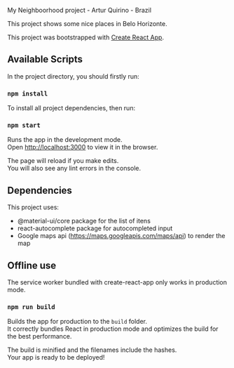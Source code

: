 My Neighboorhood project - Artur Quirino - Brazil

This project shows some nice places in Belo Horizonte.

This project was bootstrapped with [Create React App](https://github.com/facebook/create-react-app).

## Available Scripts

In the project directory, you should firstly run:

### `npm install`

To install all project dependencies, then run:

### `npm start`

Runs the app in the development mode.<br>
Open [http://localhost:3000](http://localhost:3000) to view it in the browser.

The page will reload if you make edits.<br>
You will also see any lint errors in the console.

## Dependencies

This project uses:
* @material-ui/core package for the list of itens
* react-autocomplete package for autocompleted input
* Google maps api (https://maps.googleapis.com/maps/api) to render the map

## Offline use
The service worker bundled with create-react-app only works in production mode.

### `npm run build`

Builds the app for production to the `build` folder.<br>
It correctly bundles React in production mode and optimizes the build for the best performance.

The build is minified and the filenames include the hashes.<br>
Your app is ready to be deployed!

